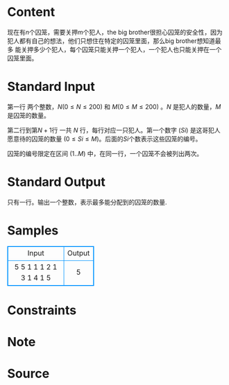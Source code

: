 
# Content

现在有$n$个囚笼，需要关押$m$个犯人，the big brother很担心囚笼的安全性，因为犯人都有自己的想法，他们只想住在特定的囚笼里面，那么big brother想知道最多 能关押多少个犯人，每个囚笼只能关押一个犯人，一个犯人也只能关押在一个囚笼里面。

# Standard Input

第一行 两个整数，$N (0 \leq N \leq 200)$ 和 $M (0 \leq M \leq 200)$ 。$N$ 是犯人的数量，$M$ 是囚笼的数量。

第二行到第$N+1$行 一共 $N$ 行，每行对应一只犯人。第一个数字 $(Si)$ 是这哥犯人愿意待的囚笼的数量 $(0 \leq Si \leq M)$。后面的$Si$个数表示这些囚笼的编号。

囚笼的编号限定在区间 $(1..M)$ 中，在同一行，一个囚笼不会被列出两次。

# Standard Output

只有一行。输出一个整数，表示最多能分配到的囚笼的数量.

# Samples

<style>
        table,table tr th, table tr td { border:1px solid #0094ff; }
        table { width: 200px; min-height: 25px; line-height: 25px; text-align: center; border-collapse: collapse;}   
    </style>
<table>
	<tr>
		<td>Input</td>
		<td>Output</td>
	</tr>
<tr><td>5 5
1 1
1 2
1 3
1 4
1 5</td><td>5</td></tr></table>


# Constraints



# Note



# Source


